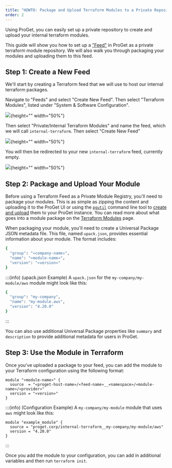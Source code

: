 ```yaml
---
title: "HOWTO: Package and Upload Terraform Modules to a Private Repository in ProGet"
order: 2
---
```


Using ProGet, you can easily set up a private repository to create and upload your internal terraform modules.

This guide will show you how to set up a ["Feed"](/docs/proget/feeds/feed-overview) in ProGet as a private terraform module repository. We will also walk you through packaging your modules and uploading them to this feed.

## Step 1: Create a New Feed

We'll start by creating a Terraform feed that we will use to host our internal terraform packages. 

Navigate to "Feeds" and select "Create New Feed". Then select "Terraform Modules", listed under "System & Software Configuration".

![](/resources/docs/proget-terraform-createfeed.png){height="" width="50%"}

Then select "Private/Internal Terraform Modules" and name the feed, which we will call `internal-terraform`. Then select "Create New Feed"

![](/resources/docs/proget-terraform-createprivate.png){height="" width="50%"}

You will then be redirected to your new `internal-terraform` feed, currently empty.

![](/resources/docs/proget-terraform-emptyprivate.png){height="" width="50%"}

## Step 2: Package and Upload Your Module

Before using a Terraform Feed as a Private Module Registry, you'll need to package your modules. This is as simple as zipping the content and uploading it to the ProGet UI or using the [`pgutil`](/docs/proget/api/pgutil) command line tool to [create and upload](/docs/proget/api/universal-feed/upload) them to your ProGet instance. You can read more about what goes into a module package on the [Terraform Modules](#terraform-module-packages#terraform-modules) page. 

When packaging your module, you'll need to create a Universal Package JSON metadata file. This file, named `upack.json`, provides essential information about your module. The format includes:

```bash
{
  "group": "«company-name»",
  "name": "«module-name»",
  "version": "«version»"
}
```

:::(info) (upack.json Example)
A `upack.json` for the `my-company/my-module/aws` module might look like this:

```bash
{
  "group": "my-company",
  "name": "my-module.aws",
  "version": "4.20.0"
}
```
:::

You can also use additional Universal Package properties like `summary` and `description` to provide additional metadata for users in ProGet.

## Step 3: Use the Module in Terraform

Once you've uploaded a package to your feed, you can add the module to your Terraform configuration using the following format:

```
module "«module-name»" {
  source  = "«proget-host-name»/«feed-name»__«namespace»/«module-name»/«provider»"
  version = "«version»"
}
```

:::(info) (Configuration Example)
A `my-company/my-module` module that uses `aws` might look like this:

```
module "example_module" {
  source = "proget.corp/internal-terraform__my-company/my-module/aws"
  version = "4.20.0"
}
```
:::

Once you add the module to your configuration, you can add in additional variables and then run `terraform init`.